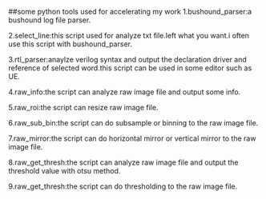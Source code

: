 ##some python tools used for accelerating my work
1.bushound_parser:a bushound log file parser.

2.select_line:this script used for analyze txt file.left what you want.i often use this script with bushound_parser.

3.rtl_parser:anaylze verilog syntax and output the declaration driver and reference of selected word.this script can be used in some editor such as UE.

4.raw_info:the script can analyze raw image file and output some info.

5.raw_roi:the script can resize raw image file.

6.raw_sub_bin:the script can do subsample or binning to the raw image file.

7.raw_mirror:the script can do horizontal mirror or vertical mirror to the raw image file.

8.raw_get_thresh:the script can analyze raw image file and output the threshold value with otsu method.

9.raw_get_thresh:the script can do thresholding to the raw image file.



